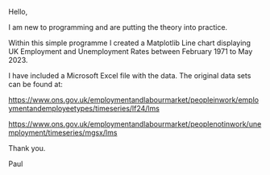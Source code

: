Hello,

I am new to programming and are putting the theory into practice.

Within this simple programme I created a Matplotlib Line chart displaying UK Employment and Unemployment Rates between February 1971 to May 2023.

I have included a Microsoft Excel file with the data.  The original data sets can be found at:

https://www.ons.gov.uk/employmentandlabourmarket/peopleinwork/employmentandemployeetypes/timeseries/lf24/lms

https://www.ons.gov.uk/employmentandlabourmarket/peoplenotinwork/unemployment/timeseries/mgsx/lms

Thank you.

Paul
